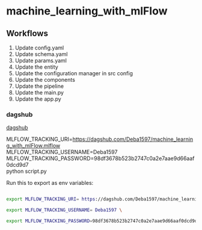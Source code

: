 # machine_learning_with_mlFlow


## Workflows

1. Update config.yaml
2. Update schema.yaml
3. Update params.yaml
4. Update the entity
5. Update the configuration manager in src config
6. Update the components
7. Update the pipeline 
8. Update the main.py
9. Update the app.py





### dagshub
[dagshub](https://dagshub.com/)

MLFLOW_TRACKING_URI=https://dagshub.com/Deba1597/machine_learning_with_mlFlow.mlflow \
MLFLOW_TRACKING_USERNAME=Deba1597 \
MLFLOW_TRACKING_PASSWORD=98df3678b523b2747c0a2e7aae9d66aaf0dcd9d7 \
python script.py

Run this to export as env variables:

```bash

export MLFLOW_TRACKING_URI= https://dagshub.com/Deba1597/machine_learning_with_mlFlow.mlflow \

export MLFLOW_TRACKING_USERNAME= Deba1597 \

export MLFLOW_TRACKING_PASSWORD=98df3678b523b2747c0a2e7aae9d66aaf0dcd9d7 \

```
